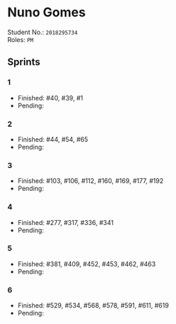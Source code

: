 # Nuno Gomes

Student No.: `2018295734`  
Roles: `PM`

## Sprints

### 1

* Finished: #40, #39, #1
* Pending:

### 2

* Finished: #44, #54, #65
* Pending:

### 3

* Finished: #103, #106, #112, #160, #169, #177, #192
* Pending: 

### 4

* Finished: #277, #317, #336, #341
* Pending:

### 5

* Finished: #381, #409, #452, #453, #462, #463 
* Pending: 

### 6

* Finished: #529, #534, #568, #578, #591, #611, #619
* Pending: 
